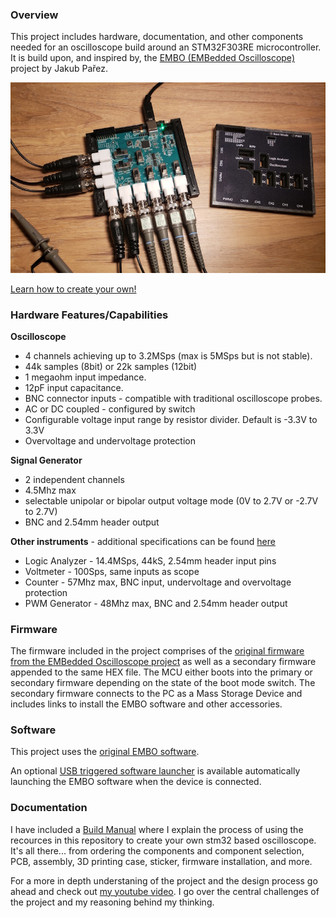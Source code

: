### **Overview**
This project includes hardware, documentation, and other components needed for an oscilloscope build around an STM32F303RE microcontroller.
It is build upon, and inspired by, the [EMBO (EMBedded Oscilloscope)](https://github.com/parezj/EMBO) project by Jakub Pařez.

![Oscilloscope IMG](https://github.com/MattSpot10/STM32F303RE-USB-Oscilloscope/blob/main/_images/pcb%20with%20case%20lid%20off-smaller.jpg)

[Learn how to create your own!](https://github.com/MattSpot10/STM32F303RE-USB-Oscilloscope/blob/main/Build%20Manual.md)

### **Hardware Features/Capabilities**

**Oscilloscope**
- 4 channels achieving up to 3.2MSps (max is 5MSps but is not stable).
- 44k samples (8bit) or 22k samples (12bit)
- 1 megaohm input impedance.
- 12pF input capacitance.
- BNC connector inputs - compatible with traditional oscilloscope probes.
- AC or DC coupled - configured by switch
- Configurable voltage input range by resistor divider. Default is -3.3V to 3.3V
- Overvoltage and undervoltage protection

**Signal Generator**
- 2 independent channels
- 4.5Mhz max
- selectable unipolar or bipolar output voltage mode (0V to 2.7V or -2.7V to 2.7V)
- BNC and 2.54mm header output

**Other instruments** - additional specifications can be found [here](https://github.com/parezj/EMBO)
- Logic Analyzer - 14.4MSps, 44kS, 2.54mm header input pins
- Voltmeter - 100Sps, same inputs as scope
- Counter - 57Mhz max, BNC input, undervoltage and overvoltage protection
- PWM Generator - 48Mhz max, BNC and 2.54mm header output

### **Firmware**
The firmware included in the project comprises of the [original firmware from the EMBedded Oscilloscope project](https://github.com/parezj/EMBO/releases) as well as a secondary firmware appended to the same HEX file. The MCU either boots into the primary or secondary firmware depending on the state of the boot mode switch. The secondary firmware connects to the PC as a Mass Storage Device and includes links to install the EMBO software and other accessories.

### **Software**
This project uses the [original EMBO software](https://github.com/parezj/EMBO/releases).

An optional [USB triggered software launcher](https://github.com/MattSpot10/USB_AutoLaunchSW) is available automatically launching the EMBO software when the device is connected.

### **Documentation**
I have included a [Build Manual](https://github.com/MattSpot10/STM32F303RE-USB-Oscilloscope/blob/main/Build%20Manual.md) where I explain the process of using the recources in this repository to create your own stm32 based oscilloscope. It's all there... from ordering the components and component selection, PCB, assembly, 3D printing case, sticker, firmware installation, and more.

For a more in depth understaning of the project and the design process go ahead and check out [my youtube video](https://youtu.be/ze6tIsmLAKI). I go over the central challenges of the project and my reasoning behind my thinking.

